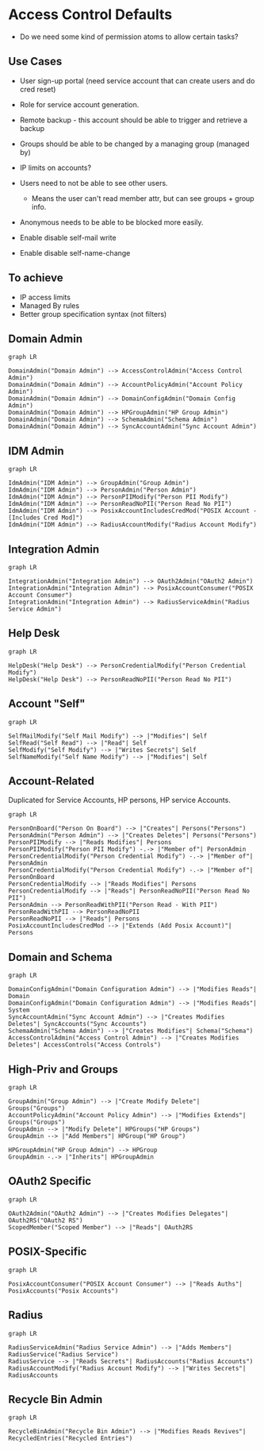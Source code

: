 # Access Control Defaults

- Do we need some kind of permission atoms to allow certain tasks?

## Use Cases

- User sign-up portal (need service account that can create users and do cred reset)
- Role for service account generation.
- Remote backup - this account should be able to trigger and retrieve a backup
- Groups should be able to be changed by a managing group (managed by)
- IP limits on accounts?

- Users need to not be able to see other users.
  - Means the user can't read member attr, but can see groups + group info.

- Anonymous needs to be able to be blocked more easily.
- Enable disable self-mail write
- Enable disable self-name-change

## To achieve

- IP access limits
- Managed By rules
- Better group specification syntax (not filters)

## Domain Admin

```mermaid
graph LR

DomainAdmin("Domain Admin") --> AccessControlAdmin("Access Control Admin")
DomainAdmin("Domain Admin") --> AccountPolicyAdmin("Account Policy Admin")
DomainAdmin("Domain Admin") --> DomainConfigAdmin("Domain Config Admin")
DomainAdmin("Domain Admin") --> HPGroupAdmin("HP Group Admin")
DomainAdmin("Domain Admin") --> SchemaAdmin("Schema Admin")
DomainAdmin("Domain Admin") --> SyncAccountAdmin("Sync Account Admin")
```

## IDM Admin

```mermaid
graph LR

IdmAdmin("IDM Admin") --> GroupAdmin("Group Admin")
IdmAdmin("IDM Admin") --> PersonAdmin("Person Admin")
IdmAdmin("IDM Admin") --> PersonPIIModify("Person PII Modify")
IdmAdmin("IDM Admin") --> PersonReadNoPII("Person Read No PII")
IdmAdmin("IDM Admin") --> PosixAccountIncludesCredMod("POSIX Account - [Includes Cred Mod]")
IdmAdmin("IDM Admin") --> RadiusAccountModify("Radius Account Modify")
```

## Integration Admin

```mermaid
graph LR

IntegrationAdmin("Integration Admin") --> OAuth2Admin("OAuth2 Admin")
IntegrationAdmin("Integration Admin") --> PosixAccountConsumer("POSIX Account Consumer")
IntegrationAdmin("Integration Admin") --> RadiusServiceAdmin("Radius Service Admin")
```

## Help Desk

```mermaid
graph LR

HelpDesk("Help Desk") --> PersonCredentialModify("Person Credential Modify")
HelpDesk("Help Desk") --> PersonReadNoPII("Person Read No PII")
```

## Account "Self"

```mermaid
graph LR

SelfMailModify("Self Mail Modify") --> |"Modifies"| Self
SelfRead("Self Read") --> |"Read"| Self
SelfModify("Self Modify") --> |"Writes Secrets"| Self
SelfNameModify("Self Name Modify") --> |"Modifies"| Self
```

## Account-Related

Duplicated for Service Accounts, HP persons, HP service Accounts.

```mermaid
graph LR

PersonOnBoard("Person On Board") --> |"Creates"| Persons("Persons")
PersonAdmin("Person Admin") --> |"Creates Deletes"| Persons("Persons")
PersonPIIModify --> |"Reads Modifies"| Persons
PersonPIIModify("Person PII Modify") -.-> |"Member of"| PersonAdmin
PersonCredentialModify("Person Credential Modify") -.-> |"Member of"| PersonAdmin
PersonCredentialModify("Person Credential Modify") -.-> |"Member of"| PersonOnBoard
PersonCredentialModify --> |"Reads Modifies"| Persons
PersonCredentialModify --> |"Reads"| PersonReadNoPII("Person Read No PII")
PersonAdmin --> PersonReadWithPII("Person Read - With PII")
PersonReadWithPII --> PersonReadNoPII
PersonReadNoPII --> |"Reads"| Persons
PosixAccountIncludesCredMod --> |"Extends (Add Posix Account)"| Persons
```

## Domain and Schema

```mermaid
graph LR

DomainConfigAdmin("Domain Configuration Admin") --> |"Modifies Reads"| Domain
DomainConfigAdmin("Domain Configuration Admin") --> |"Modifies Reads"| System
SyncAccountAdmin("Sync Account Admin") --> |"Creates Modifies Deletes"| SyncAccounts("Sync Accounts")
SchemaAdmin("Schema Admin") --> |"Creates Modifies"| Schema("Schema")
AccessControlAdmin("Access Control Admin") --> |"Creates Modifies Deletes"| AccessControls("Access Controls")
```

## High-Priv and Groups

```mermaid
graph LR

GroupAdmin("Group Admin") --> |"Create Modify Delete"| Groups("Groups")
AccountPolicyAdmin("Account Policy Admin") --> |"Modifies Extends"| Groups("Groups")
GroupAdmin --> |"Modify Delete"| HPGroups("HP Groups")
GroupAdmin --> |"Add Members"| HPGroup("HP Group")

HPGroupAdmin("HP Group Admin") --> HPGroup
GroupAdmin -.-> |"Inherits"| HPGroupAdmin
```

## OAuth2 Specific

```mermaid
graph LR

OAuth2Admin("OAuth2 Admin") --> |"Creates Modifies Delegates"| OAuth2RS("OAuth2 RS")
ScopedMember("Scoped Member") --> |"Reads"| OAuth2RS
```

## POSIX-Specific

```mermaid
graph LR

PosixAccountConsumer("POSIX Account Consumer") --> |"Reads Auths"| PosixAccounts("Posix Accounts")
```

## Radius

```mermaid
graph LR

RadiusServiceAdmin("Radius Service Admin") --> |"Adds Members"| RadiusService("Radius Service")
RadiusService --> |"Reads Secrets"| RadiusAccounts("Radius Accounts")
RadiusAccountModify("Radius Account Modify") --> |"Writes Secrets"| RadiusAccounts
```

## Recycle Bin Admin

```mermaid
graph LR

RecycleBinAdmin("Recycle Bin Admin") --> |"Modifies Reads Revives"| RecycledEntries("Recycled Entries")
```

